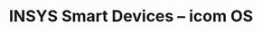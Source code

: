 ---
title: INSYS Smart Devices – icom OS
layout: bundle
image: '/images/devices/device-list/insys-ebw-insys-os.jpg'
brand: INSYS icom
---